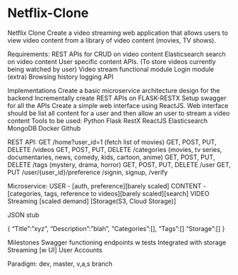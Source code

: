 # Netflix-Clone

Netflix Clone
Create a video streaming web application that allows users to view video content from a library of video content (movies, TV shows).

Requirements:
REST APIs for CRUD on video content
Elasticsearch search on video content
User specific content APIs. (To store videos currently being watched by user)
Video stream functional module
Login module (extra)
Browsing history logging API

Implementations
Create a basic microservice architecture design for the backend
Incrementally create REST APIs on FLASK-RESTX
Setup swagger for all the APIs
Create a simple web interface using ReactJS. Web interface should be list all content for a user and then allow an user to stream a video content
Tools to be used:
Python Flask RestX
ReactJS
Elasticsearch
MongoDB
Docker
Github

REST API:
GET /home?user_id=1 (fetch list of movies)
GET, POST, PUT, DELETE /videos 
GET, POST, PUT, DELETE /categories (movies, tv series, documentaries, news, comedy, kids, cartoon, anime)
GET, POST, PUT, DELETE /tags (mystery, drama, horror)
GET, POST, PUT, DELETE /user
GET, PUT /user/{user_id}/preference
/signin, signup, /verify

Microservice:
USER - [auth, preference][barely scaled]
CONTENT - [categories, tags, reference to videos][barely scaled][search]
VIDEO Streaming [scaled demand] [Storage(S3, Cloud Storage)]

JSON stub


{
“Title”:”xyz”,
“Description”:”blah”,
“Categories”:[],
“Tags”:[]
“Storage”:[]
}

Milestones
Swagger functioning endpoints w tests
Integrated with storage
Streaming [w UI]
User Accounts

Paradigm: dev, master, v,a,s branch

 

